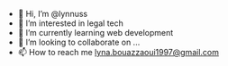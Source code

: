 - 👋 Hi, I’m @lynnuss
- 👀 I’m interested in legal tech
- 🌱 I’m currently learning web development 
- 💞️ I’m looking to collaborate on ...
- 📫 How to reach me lyna.bouazzaoui1997@gmail.com
<!---
lynnuss/lynnuss is a ✨ special ✨ repository because its `README.md` (this file) appears on your GitHub profile.
You can click the Preview link to take a look at your changes.
--->
